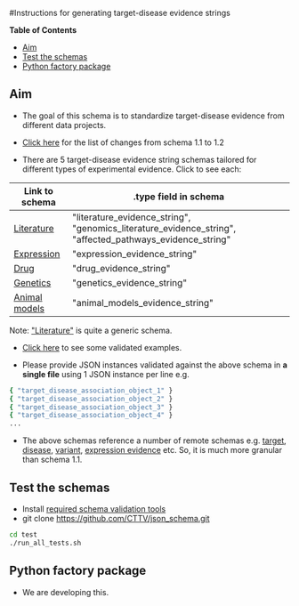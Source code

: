 #Instructions for generating target-disease evidence strings

<!-- START doctoc generated TOC please keep comment here to allow auto update -->
<!-- DON'T EDIT THIS SECTION, INSTEAD RE-RUN doctoc TO UPDATE -->
**Table of Contents** 

  - [Aim](#aim)
  - [Test the schemas](#test-the-schemas)
  - [Python factory package](#python-factory-package)

<!-- END doctoc generated TOC please keep comment here to allow auto update -->

## Aim

- The goal of this schema is to standardize target-disease evidence from different data projects.

- [Click here](https://github.com/CTTV/json_schema/blob/master/doc/json_schema_migration_from_1.1_to_1.2.xlsx?raw=true) for the list of changes from schema 1.1 to 1.2

- There are 5 target-disease evidence string schemas tailored for different types of experimental evidence. Click to see each:

| Link to schema | .type field in schema |
|--------|--------|
|     [Literature](../src/literature.json)   |   "literature_evidence_string", "genomics_literature_evidence_string", "affected_pathways_evidence_string"     |
| [Expression](../src/expression.json) | "expression_evidence_string" |
| [Drug](../src/drug.json) | "drug_evidence_string" |
| [Genetics](../src/genetics.json)  | "genetics_evidence_string" |
| [Animal models](../src/animal_models.json) | "animal_models_evidence_string" |

Note: ["Literature"](../src/literature.json) is quite a generic schema.




- [Click here](../examples) to see some validated examples.

- Please provide JSON instances validated against the above schema in **a single file** using 1 JSON instance per line e.g.
```bash
{ "target_disease_association_object_1" }
{ "target_disease_association_object_2" }
{ "target_disease_association_object_3" }
{ "target_disease_association_object_4" }
...
```


- The above schemas reference a number of remote schemas e.g. [target](../src/bioentity/target.json), [disease](../src/bioentity/disease.json), [variant](../src/bioentity/variant.json), [expression evidence](../src/evidence/expression.json) etc. So, it is much more granular than schema 1.1.

## Test the schemas

- Install [required schema validation tools](../test/README.md)
- git clone https://github.com/CTTV/json_schema.git

```bash
cd test
./run_all_tests.sh
```


## Python factory package

- We are developing this.